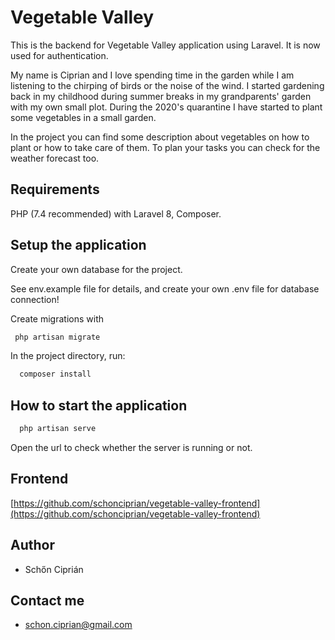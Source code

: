 # Vegetable Valley

This is the backend for Vegetable Valley application using Laravel. It is now used for authentication.

My name is Ciprian and I love spending time in the garden while I am listening to the chirping of birds or the noise of the wind. 
I started gardening back in my childhood during summer breaks in my grandparents' garden with my own small plot. 
During the 2020's quarantine I have started to plant some vegetables in a small garden. 

In the project you can find some description about vegetables on how to plant or how to take care of them. 
To plan your tasks you can check for the weather forecast too.

## Requirements

PHP (7.4 recommended) with Laravel 8, Composer.

## Setup the application

Create your own database for the project.

See env.example file for details, and create your own .env file for database connection!

Create migrations with
```bash
 php artisan migrate
```

In the project directory, run:

```bash
  composer install
```

## How to start the application

```bash
  php artisan serve
```

Open the url to check whether the server is running or not. 

## Frontend

[https://github.com/schonciprian/vegetable-valley-frontend](https://github.com/schonciprian/vegetable-valley-frontend)

## Author

- Schőn Ciprián

## Contact me

- schon.ciprian@gmail.com
